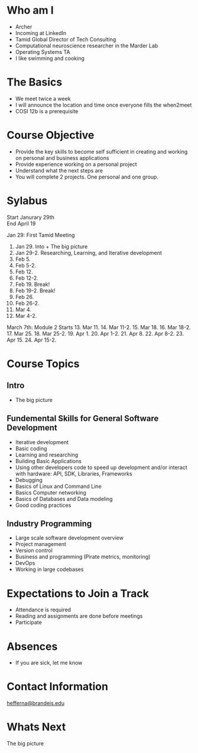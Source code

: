 # Who am I
* Archer
* Incoming at LinkedIn
* Tamid Global Director of Tech Consulting
* Computational neuroscience researcher in the Marder Lab
* Operating Systems TA
* I like swimming and cooking

# The Basics
* We meet twice a week
* I will announce the location and time once everyone fills the when2meet
* COSI 12b is a prerequisite 

# Course Objective
* Provide the key skills to become self sufficient in creating and working on personal and business applications
* Provide experience working on a personal project
* Understand what the next steps are
* You will complete 2 projects. One personal and one group.

# Sylabus
Start Janurary 29th  
End April 19 

Jan 29: First Tamid Meeting
1. Jan 29. Into + The big picture
2. Jan 29-2. Researching, Learning, and Iterative development
3. Feb 5. 
4. Feb 5-2. 
5. Feb 12.
6. Feb 12-2.
7. Feb 19. Break!
8. Feb 19-2. Break!
9. Feb 26.
10. Feb 26-2.
11. Mar 4.
12. Mar 4-2.

March 7th: Module 2 Starts
13. Mar 11.
14. Mar 11-2.
15. Mar 18.
16. Mar 18-2.
17. Mar 25.
18. Mar 25-2.
19. Apr 1. 
20. Apr 1-2.
21. Apr 8.
22. Apr 8-2.
23. Apr 15.
24. Apr 15-2.

# Course Topics
## Intro
* The big picture

## Fundemental Skills for General Software Development
* Iterative development
* Basic coding
* Learning and researching
* Building Basic Applications
* Using other developers code to speed up development and/or interact with hardware: API, SDK, Libraries, Frameworks
* Debugging
* Basics of Linux and Command Line
* Basics Computer networking
* Basics of Databases and Data modeling
* Good coding practices


## Industry Programming
* Large scale software development overview
* Project management
* Version control
* Business and programming (Pirate metrics, monitoring)
* DevOps
* Working in large codebases

# Expectations to Join a Track
* Attendance is required
* Reading and assignments are done before meetings
* Participate

# Absences
* If you are sick, let me know

# Contact Information
hefferna@brandeis.edu

# Whats Next
The big picture
